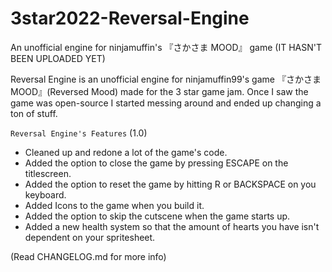 # 3star2022-Reversal-Engine
An unofficial engine for ninjamuffin's 『さかさま MOOD』 game (IT HASN'T BEEN UPLOADED YET)

Reversal Engine is an unofficial engine for ninjamuffin99's game 『さかさま MOOD』(Reversed Mood) made for the 3 star game jam.
Once I saw the game was open-source I started messing around and ended up changing a ton of stuff.

``Reversal Engine's Features``
(1.0)
- Cleaned up and redone a lot of the game's code.
- Added the option to close the game by pressing ESCAPE on the titlescreen.
- Added the option to reset the game by hitting R or BACKSPACE on you keyboard.
- Added Icons to the game when you build it.
- Added the option to skip the cutscene when the game starts up.
- Added a new health system so that the amount of hearts you have isn't dependent on your spritesheet.

(Read CHANGELOG.md for more info)
